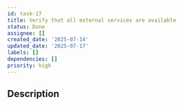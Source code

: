 ```yaml
---
id: task-17
title: Verify that all external services are available
status: Done
assignee: []
created_date: '2025-07-14'
updated_date: '2025-07-17'
labels: []
dependencies: []
priority: high
---
```


## Description
